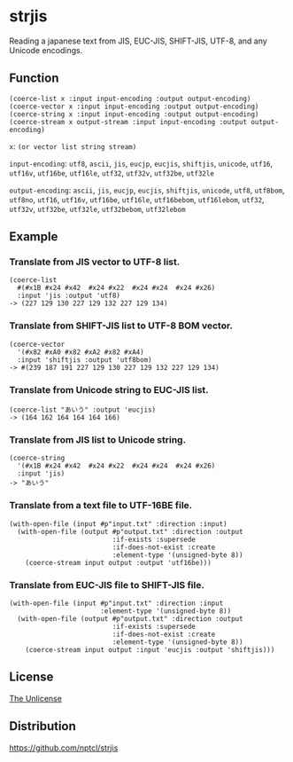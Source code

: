 # strjis

Reading a japanese text from JIS, EUC-JIS, SHIFT-JIS,
UTF-8, and any Unicode encodings.


## Function

```
(coerce-list x :input input-encoding :output output-encoding)
(coerce-vector x :input input-encoding :output output-encoding)
(coerce-string x :input input-encoding :output output-encoding)
(coerce-stream x output-stream :input input-encoding :output output-encoding)
```

`x`: `(or vector list string stream)`

`input-encoding`: `utf8`, `ascii`, `jis`, `eucjp`, `eucjis`, `shiftjis`, `unicode`,
`utf16`, `utf16v`, `utf16be`, `utf16le`,
`utf32`, `utf32v`, `utf32be`, `utf32le`

`output-encoding`: `ascii`, `jis`, `eucjp`, `eucjis`, `shiftjis`, `unicode`,
`utf8`, `utf8bom`, `utf8no`,
`utf16`, `utf16v`, `utf16be`, `utf16le`, `utf16bebom`, `utf16lebom`,
`utf32`, `utf32v`, `utf32be`, `utf32le`, `utf32bebom`, `utf32lebom`


## Example

### Translate from JIS vector to UTF-8 list.

```
(coerce-list
  #(#x1B #x24 #x42  #x24 #x22  #x24 #x24  #x24 #x26)
  :input 'jis :output 'utf8)
-> (227 129 130 227 129 132 227 129 134)
```


### Translate from SHIFT-JIS list to UTF-8 BOM vector.

```
(coerce-vector
  '(#x82 #xA0 #x82 #xA2 #x82 #xA4)
  :input 'shiftjis :output 'utf8bom)
-> #(239 187 191 227 129 130 227 129 132 227 129 134)
```


### Translate from Unicode string to EUC-JIS list.

```
(coerce-list "あいう" :output 'eucjis)
-> (164 162 164 164 164 166)
```


### Translate from JIS list to Unicode string.

```
(coerce-string
  '(#x1B #x24 #x42  #x24 #x22  #x24 #x24  #x24 #x26)
  :input 'jis)
-> "あいう"
```


### Translate from a text file to UTF-16BE file.

```
(with-open-file (input #p"input.txt" :direction :input)
  (with-open-file (output #p"output.txt" :direction :output
                          :if-exists :supersede
                          :if-does-not-exist :create
                          :element-type '(unsigned-byte 8))
    (coerce-stream input output :output 'utf16be)))
```


### Translate from EUC-JIS file to SHIFT-JIS file.

```
(with-open-file (input #p"input.txt" :direction :input
                       :element-type '(unsigned-byte 8))
  (with-open-file (output #p"output.txt" :direction :output
                          :if-exists :supersede
                          :if-does-not-exist :create
                          :element-type '(unsigned-byte 8))
    (coerce-stream input output :input 'eucjis :output 'shiftjis)))
```


## License

[The Unlicense](LICENSE)


## Distribution

https://github.com/nptcl/strjis

